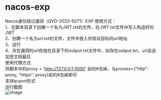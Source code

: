 # nacos-exp
Nacos身份绕过漏洞（QVD-2023-6271）EXP
使用方式：  
1、在脚本目录下创建一个名为JWT.txt的文件，在JWT.txt文件中写入构造好的JWT  
2、创建一个名为url.txt的文件，文件中放入你验证目标的url地址  
3、运行  
4、存在漏洞的url存放在目录下的output.txt文件中，如存在output.txt，url会追加至文档最后  
使用代理方式  
将脚本中的proxy = 'http://127.0.0.1:3000'
前的#去掉，与proxies={"http": proxy, "https": proxy}前的#去掉即可  
支持ip:port形式  
运行截图  
![image](https://user-images.githubusercontent.com/95094405/234781612-534f171a-3ca5-435d-86d7-da9524eca25e.png)
